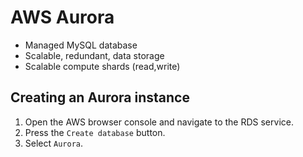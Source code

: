 # AWS Aurora

- Managed MySQL database
- Scalable, redundant, data storage
- Scalable compute shards (read,write)

## Creating an Aurora instance

1. Open the AWS browser console and navigate to the RDS service.
1. Press the `Create database` button.
1. Select `Aurora`.

